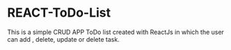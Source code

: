 # REACT-ToDo-List
This is a simple CRUD APP ToDo list created with ReactJs in which the user can add , delete, update or delete task.
